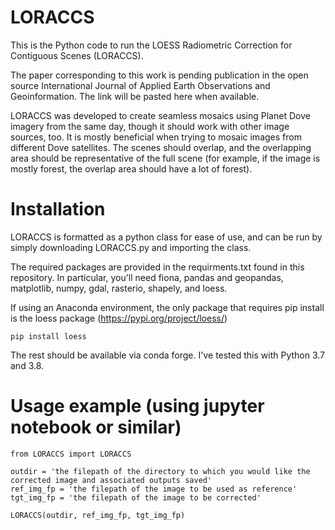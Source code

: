 # LORACCS
This is the Python code to run the LOESS Radiometric Correction for Contiguous Scenes (LORACCS). 

The paper corresponding to this work is pending publication in the open source International 
Journal of Applied Earth Observations and Geoinformation. The link will be pasted
here when available.

LORACCS was developed to create seamless mosaics using Planet Dove imagery from the same day,
though it should work with other image sources, too.  It is mostly beneficial when trying to 
mosaic images from different Dove satellites. The scenes should overlap, and the overlapping 
area should be representative of the full scene  (for example, if the image is mostly forest,
the overlap area should have a lot of forest).

# Installation
LORACCS is formatted as a python class for ease of use, and can be run by simply downloading 
LORACCS.py and importing the class.  

The required packages are provided in the requirments.txt found in this repository.
In particular, you'll need fiona, pandas and geopandas, matplotlib, numpy, gdal,
rasterio, shapely, and loess.

If using an Anaconda environment, the only package that requires pip install is the 
loess package (https://pypi.org/project/loess/)

```pip install loess```

The rest should be available via conda forge.  I've tested this with Python 3.7 and 3.8.

# Usage example (using jupyter notebook or similar) 
```
from LORACCS import LORACCS

outdir = 'the filepath of the directory to which you would like the corrected image and associated outputs saved'
ref_img_fp = 'the filepath of the image to be used as reference'
tgt_img_fp = 'the filepath of the image to be corrected'

LORACCS(outdir, ref_img_fp, tgt_img_fp)
```
